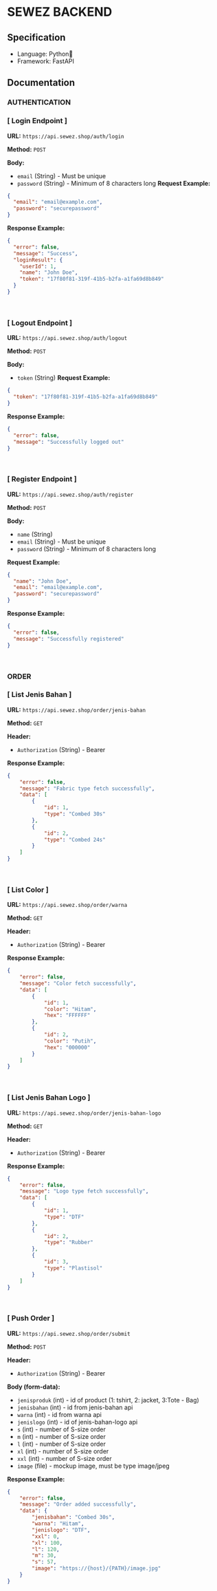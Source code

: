 # SEWEZ BACKEND

## Specification

- Language: Python🐍
- Framework: FastAPI

## Documentation

### AUTHENTICATION

### [ Login Endpoint ]

**URL:** `https://api.sewez.shop/auth/login`

**Method:** `POST`

**Body:**

- `email` (String) - Must be unique
- `password` (String) - Minimum of 8 characters long
  **Request Example:**

```json
{
  "email": "email@example.com",
  "password": "securepassword"
}
```

**Response Example:**

```json
{
  "error": false,
  "message": "Success",
  "loginResult": {
    "userId": 1,
    "name": "John Doe",
    "token": "17f80f81-319f-41b5-b2fa-a1fa69d8b849"
  }
}
```

<br>

### [ Logout Endpoint ]

**URL:** `https://api.sewez.shop/auth/logout`

**Method:** `POST`

**Body:**

- `token` (String)
  **Request Example:**

```json
{
  "token": "17f80f81-319f-41b5-b2fa-a1fa69d8b849"
}
```

**Response Example:**

```json
{
  "error": false,
  "message": "Successfully logged out"
}
```

<br>

### [ Register Endpoint ]

**URL:** `https://api.sewez.shop/auth/register`

**Method:** `POST`

**Body:**

- `name` (String)
- `email` (String) - Must be unique
- `password` (String) - Minimum of 8 characters long

**Request Example:**

```json
{
  "name": "John Doe",
  "email": "email@example.com",
  "password": "securepassword"
}
```

**Response Example:**

```json
{
  "error": false,
  "message": "Successfully registered"
}
```
<br>

### ORDER

### [ List Jenis Bahan ]

**URL:** `https://api.sewez.shop/order/jenis-bahan`

**Method:** `GET`

**Header:**

- `Authorization` (String) - Bearer

**Response Example:**

```json
{
    "error": false,
    "message": "Fabric type fetch successfully",
    "data": [
        {
            "id": 1,
            "type": "Combed 30s"
        },
        {
            "id": 2,
            "type": "Combed 24s"
        }
    ]
}
```

<br>

### [ List Color ]

**URL:** `https://api.sewez.shop/order/warna`

**Method:** `GET`

**Header:**

- `Authorization` (String) - Bearer

**Response Example:**

```json
{
    "error": false,
    "message": "Color fetch successfully",
    "data": [
        {
            "id": 1,
            "color": "Hitam",
            "hex": "FFFFFF"
        },
        {
            "id": 2,
            "color": "Putih",
            "hex": "000000"
        }
    ]
}
```

<br>

### [ List Jenis Bahan Logo ]

**URL:** `https://api.sewez.shop/order/jenis-bahan-logo`

**Method:** `GET`

**Header:**

- `Authorization` (String) - Bearer

**Response Example:**

```json
{
    "error": false,
    "message": "Logo type fetch successfully",
    "data": [
        {
            "id": 1,
            "type": "DTF"
        },
        {
            "id": 2,
            "type": "Rubber"
        },
        {
            "id": 3,
            "type": "Plastisol"
        }
    ]
}
```

<br>

### [ Push Order ]

**URL:** `https://api.sewez.shop/order/submit`

**Method:** `POST`

**Header:**

- `Authorization` (String) - Bearer

**Body (form-data):**

- `jenisproduk` (int) - id of product (1: tshirt, 2: jacket, 3:Tote - Bag)
- `jenisbahan` (int) - id from jenis-bahan api
- `warna` (int) - id from warna api
- `jenislogo` (int) - id of jenis-bahan-logo api
- `s` (int) - number of S-size order
- `m` (int) - number of S-size order
- `l` (int) - number of S-size order
- `xl` (int) - number of S-size order
- `xxl` (int) - number of S-size order
- `image` (file) - mockup image, must be type image/jpeg

**Response Example:**

```json
{
    "error": false,
    "message": "Order added successfully",
    "data": {
        "jenisbahan": "Combed 30s",
        "warna": "Hitam",
        "jenislogo": "DTF",
        "xxl": 0,
        "xl": 100,
        "l": 120,
        "m": 30,
        "s": 57,
        "image": "https://{host}/{PATH}/image.jpg"
    }
}
```
